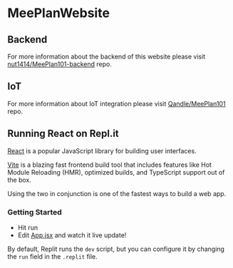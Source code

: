 # MeePlanWebsite

## Backend
For more information about the backend of this website please visit [nut1414/MeePlan101-backend](https://github.com/nut1414/MeePlan101-backend) repo.

## IoT
For more information about IoT integration please visit [Qandle/MeePlan101](https://github.com/Qandle/MeePlan101) repo.

## Running React on Repl.it

[React](https://reactjs.org/) is a popular JavaScript library for building user interfaces.

[Vite](https://vitejs.dev/) is a blazing fast frontend build tool that includes features like Hot Module Reloading (HMR), optimized builds, and TypeScript support out of the box.

Using the two in conjunction is one of the fastest ways to build a web app.

### Getting Started
- Hit run
- Edit [App.jsx](#src/App.jsx) and watch it live update!

By default, Replit runs the `dev` script, but you can configure it by changing the `run` field in the `.replit` file.
